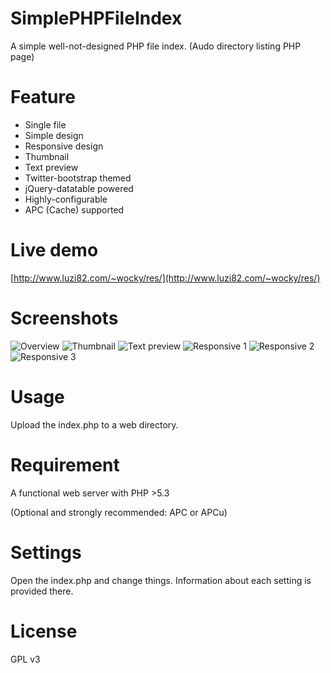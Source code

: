 SimplePHPFileIndex
==================

A simple well-not-designed PHP file index. (Audo directory listing PHP page)

Feature
==================

* Single file
* Simple design
* Responsive design
* Thumbnail
* Text preview
* Twitter-bootstrap themed
* jQuery-datatable powered
* Highly-configurable
* APC (Cache) supported

Live demo
==================
[http://www.luzi82.com/~wocky/res/](http://www.luzi82.com/~wocky/res/)

Screenshots
==================

![Overview](https://i.imgur.com/AgzrFEJ.png "Overview")
![Thumbnail](https://i.imgur.com/F6CM6Qj.png "Thumbnail")
![Text preview](http://i.imgur.com/LFhZph7.png "Text preview")
![Responsive 1](https://i.imgur.com/UOlDq0a.png "Responsive 1")
![Responsive 2](https://i.imgur.com/9BBY8aY.png "Responsive 2")
![Responsive 3](https://i.imgur.com/xW9VnhD.png "Responsive 3")

Usage
==================

Upload the index.php to a web directory.

Requirement
==================

A functional web server with PHP >5.3

(Optional and strongly recommended: APC or APCu)

Settings
==================

Open the index.php and change things. Information about each setting is provided there.

License
==================

GPL v3
